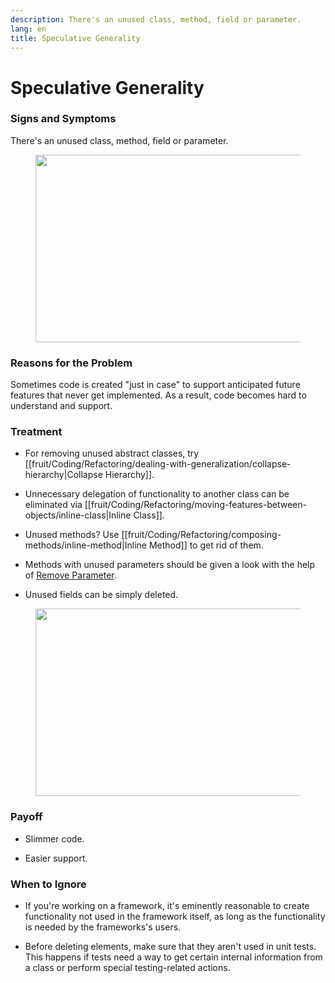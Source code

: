 ```yaml
---
description: There's an unused class, method, field or parameter.
lang: en
title: Speculative Generality
---
```

# Speculative Generality

### Signs and Symptoms

There's an unused class, method, field or parameter.

<figure class="image">
<img
src="https://refactoring.guru/images/refactoring/content/smells/speculative-generality-01.png?id=c804fce5c6c5c34b4d9389fcb2aa60aa"
srcset="https://refactoring.guru/images/refactoring/content/smells/speculative-generality-01-2x.png?id=7875dde405dfa433685fa9040da39b5e 2x"
width="500" height="300" />
</figure>

### Reasons for the Problem

Sometimes code is created "just in case" to support anticipated future features that never get implemented. As a result, code becomes hard to understand and support.

### Treatment

- For removing unused abstract classes, try [[fruit/Coding/Refactoring/dealing-with-generalization/collapse-hierarchy|Collapse Hierarchy]]. 

- Unnecessary delegation of functionality to another class can be
  eliminated via [[fruit/Coding/Refactoring/moving-features-between-objects/inline-class|Inline Class]].

- Unused methods? Use [[fruit/Coding/Refactoring/composing-methods/inline-method|Inline Method]] to get rid of them.

-   Methods with unused parameters should be given a look with the help
    of [Remove Parameter](/remove-parameter).

-   Unused fields can be simply deleted.

<figure class="image">
<img
src="/images/refactoring/content/smells/speculative-generality-02.png?id=e9d0e8a6170b6d0d0be9cca44175fe44"
srcset="/images/refactoring/content/smells/speculative-generality-02-2x.png?id=017235ad164cb220c99f21f201872d29 2x"
loading="lazy" width="500" height="300" />
</figure>

### Payoff

-   Slimmer code.

-   Easier support.

### When to Ignore

-   If you're working on a framework, it's eminently reasonable to
    create functionality not used in the framework itself, as long as
    the functionality is needed by the frameworks's users.

-   Before deleting elements, make sure that they aren't used in unit
    tests. This happens if tests need a way to get certain internal
    information from a class or perform special testing-related actions.

